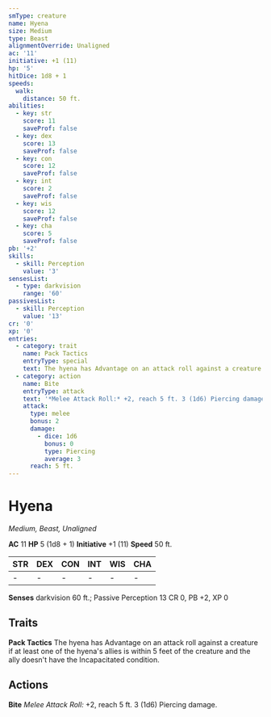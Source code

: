 ```yaml
---
smType: creature
name: Hyena
size: Medium
type: Beast
alignmentOverride: Unaligned
ac: '11'
initiative: +1 (11)
hp: '5'
hitDice: 1d8 + 1
speeds:
  walk:
    distance: 50 ft.
abilities:
  - key: str
    score: 11
    saveProf: false
  - key: dex
    score: 13
    saveProf: false
  - key: con
    score: 12
    saveProf: false
  - key: int
    score: 2
    saveProf: false
  - key: wis
    score: 12
    saveProf: false
  - key: cha
    score: 5
    saveProf: false
pb: '+2'
skills:
  - skill: Perception
    value: '3'
sensesList:
  - type: darkvision
    range: '60'
passivesList:
  - skill: Perception
    value: '13'
cr: '0'
xp: '0'
entries:
  - category: trait
    name: Pack Tactics
    entryType: special
    text: The hyena has Advantage on an attack roll against a creature if at least one of the hyena's allies is within 5 feet of the creature and the ally doesn't have the Incapacitated condition.
  - category: action
    name: Bite
    entryType: attack
    text: '*Melee Attack Roll:* +2, reach 5 ft. 3 (1d6) Piercing damage.'
    attack:
      type: melee
      bonus: 2
      damage:
        - dice: 1d6
          bonus: 0
          type: Piercing
          average: 3
      reach: 5 ft.
---
```


# Hyena
*Medium, Beast, Unaligned*

**AC** 11
**HP** 5 (1d8 + 1)
**Initiative** +1 (11)
**Speed** 50 ft.

| STR | DEX | CON | INT | WIS | CHA |
| --- | --- | --- | --- | --- | --- |
| - | - | - | - | - | - |

**Senses** darkvision 60 ft.; Passive Perception 13
CR 0, PB +2, XP 0

## Traits

**Pack Tactics**
The hyena has Advantage on an attack roll against a creature if at least one of the hyena's allies is within 5 feet of the creature and the ally doesn't have the Incapacitated condition.

## Actions

**Bite**
*Melee Attack Roll:* +2, reach 5 ft. 3 (1d6) Piercing damage.
